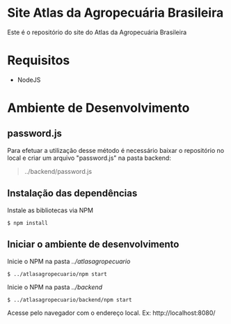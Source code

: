 # Site Atlas da Agropecuária Brasileira

Este é o repositório do site do Atlas da Agropecuária Brasileira

# Requisitos

- NodeJS

# Ambiente de Desenvolvimento

## password.js

Para efetuar a utilização desse método é necessário baixar o repositório no local e criar um arquivo "password.js" na pasta backend:

> ../backend/password.js

## Instalação das dependências

Instale as bibliotecas via NPM

```
$ npm install
```

## Iniciar o ambiente de desenvolvimento

Inicie o NPM na pasta *../atlasagropecuario*

```
$ ../atlasagropecuario/npm start
```

Inicie o NPM na pasta *../backend*

```
$ ../atlasagropecuario/backend/npm start
```

Acesse pelo navegador com o endereço local. Ex: http://localhost:8080/